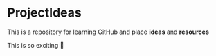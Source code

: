 # ProjectIdeas
This is a repository for learning GitHub and place **ideas** and **resources**

This is so exciting :thought_balloon: 
